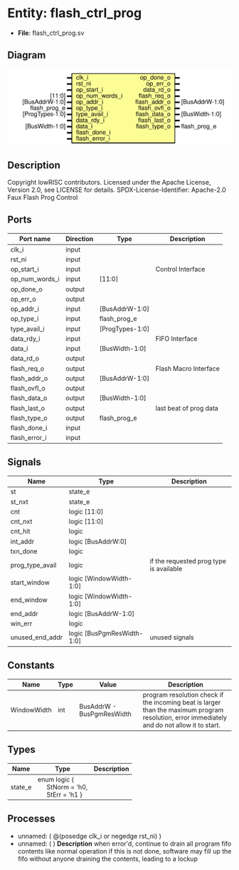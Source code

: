 # Entity: flash_ctrl_prog

- **File**: flash_ctrl_prog.sv
## Diagram

![Diagram](flash_ctrl_prog.svg "Diagram")
## Description

Copyright lowRISC contributors.
 Licensed under the Apache License, Version 2.0, see LICENSE for details.
 SPDX-License-Identifier: Apache-2.0
 Faux Flash Prog Control
 
## Ports

| Port name      | Direction | Type            | Description            |
| -------------- | --------- | --------------- | ---------------------- |
| clk_i          | input     |                 |                        |
| rst_ni         | input     |                 |                        |
| op_start_i     | input     |                 | Control Interface      |
| op_num_words_i | input     | [11:0]          |                        |
| op_done_o      | output    |                 |                        |
| op_err_o       | output    |                 |                        |
| op_addr_i      | input     | [BusAddrW-1:0]  |                        |
| op_type_i      | input     | flash_prog_e    |                        |
| type_avail_i   | input     | [ProgTypes-1:0] |                        |
| data_rdy_i     | input     |                 | FIFO Interface         |
| data_i         | input     | [BusWidth-1:0]  |                        |
| data_rd_o      | output    |                 |                        |
| flash_req_o    | output    |                 | Flash Macro Interface  |
| flash_addr_o   | output    | [BusAddrW-1:0]  |                        |
| flash_ovfl_o   | output    |                 |                        |
| flash_data_o   | output    | [BusWidth-1:0]  |                        |
| flash_last_o   | output    |                 | last beat of prog data |
| flash_type_o   | output    | flash_prog_e    |                        |
| flash_done_i   | input     |                 |                        |
| flash_error_i  | input     |                 |                        |
## Signals

| Name            | Type                       | Description                              |
| --------------- | -------------------------- | ---------------------------------------- |
| st              | state_e                    |                                          |
| st_nxt          | state_e                    |                                          |
| cnt             | logic [11:0]               |                                          |
| cnt_nxt         | logic [11:0]               |                                          |
| cnt_hit         | logic                      |                                          |
| int_addr        | logic [BusAddrW:0]         |                                          |
| txn_done        | logic                      |                                          |
| prog_type_avail | logic                      | if the requested prog type is available  |
| start_window    | logic [WindowWidth-1:0]    |                                          |
| end_window      | logic [WindowWidth-1:0]    |                                          |
| end_addr        | logic [BusAddrW-1:0]       |                                          |
| win_err         | logic                      |                                          |
| unused_end_addr | logic [BusPgmResWidth-1:0] | unused signals                           |
## Constants

| Name        | Type | Value                     | Description                                                                                                                                   |
| ----------- | ---- | ------------------------- | --------------------------------------------------------------------------------------------------------------------------------------------- |
| WindowWidth | int  | BusAddrW - BusPgmResWidth | program resolution check if the incoming beat is larger than the maximum program resolution, error immediately and do not allow it to start.  |
## Types

| Name    | Type                                                                                                                          | Description |
| ------- | ----------------------------------------------------------------------------------------------------------------------------- | ----------- |
| state_e | enum logic {<br><span style="padding-left:20px">     StNorm  = 'h0,<br><span style="padding-left:20px">     StErr   = 'h1   } |             |
## Processes
- unnamed: ( @(posedge clk_i or negedge rst_ni) )
- unnamed: (  )
**Description**
when error'd, continue to drain all program fifo contents like normal operation
if this is not done, software may fill up the fifo without anyone
draining the contents, leading to a lockup

